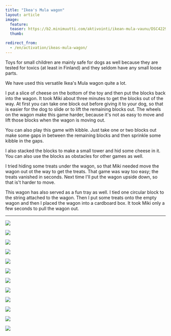 ```yaml
---
title: "Ikea's Mula wagon"
layout: article
image:
  feature:
  teaser: https://b2.minimuutti.com/aktivointi/ikean-mula-vaunu/DSC42292-245px.jpg
  thumb:

redirect_from:
  - /en/activation/ikeas-mula-wagon/
---
```


Toys for small children are mainly safe for dogs as well because they are tested for toxics (at least in Finland) and they seldom have any small loose parts.

We have used this versatile Ikea's Mula wagon quite a lot.

I put a slice of cheese on the bottom of the toy and then put the blocks back into the wagon. It took Miki about three minutes to get the blocks out of the way. At first you can take one block out before giving it to your dog, so that is easier for the dog to slide or to lift the remaining blocks out. The wheels on the wagon make this game harder, because it's not as easy to move and lift those blocks when the wagon is moving out.

You can also play this game with kibble. Just take one or two blocks out make some gaps in between the remaining blocks and then sprinkle some kibble in the gaps.

I also stacked the blocks to make a small tower and hid some cheese in it. You can also use the blocks as obstacles for other games as well.

I tried hiding some treats under the wagon, so that Miki needed move the wagon out ot the way to get the treats. That game was way too easy; the treats vanished in seconds. Next time I'll put the wagon upside down, so that is't harder to move.

This wagon has also served as a fun tray as well. I tied one circular block to the string attached to the wagon. Then I put some treats onto the empty wagon and then I placed the wagon into a cardboard box. It took Miki only a few seconds to pull the wagon out.

---

![](https://b2.minimuutti.com/aktivointi/ikean-mula-vaunu/DSC42292-800px.jpg)

![](https://b2.minimuutti.com/aktivointi/ikean-mula-vaunu/DSC42352-800px.jpg)

![](https://b2.minimuutti.com/aktivointi/ikean-mula-vaunu/DSC44287-800px.jpg)

![](https://b2.minimuutti.com/aktivointi/ikean-mula-vaunu/DSC42852-800px.jpg)

![](https://b2.minimuutti.com/aktivointi/karryn-vetaminen/DSC42855-800px.jpg)

![](https://b2.minimuutti.com/aktivointi/karryn-vetaminen/DSC42862-800px.jpg)

![](https://b2.minimuutti.com/aktivointi/karryn-vetaminen/DSC42890-800px.jpg)

![](https://b2.minimuutti.com/aktivointi/karryn-vetaminen/DSC42919-800px.jpg)

![](https://b2.minimuutti.com/aktivointi/karryn-vetaminen/DSC42929-800px.jpg)

![](https://b2.minimuutti.com/aktivointi/karryn-vetaminen/DSC54173-800px.jpg)

![](https://b2.minimuutti.com/aktivointi/ikean-mula-vaunu/DSC42357-800px.jpg)

![](https://b2.minimuutti.com/aktivointi/ritila/DSC42191-800px.jpg)
